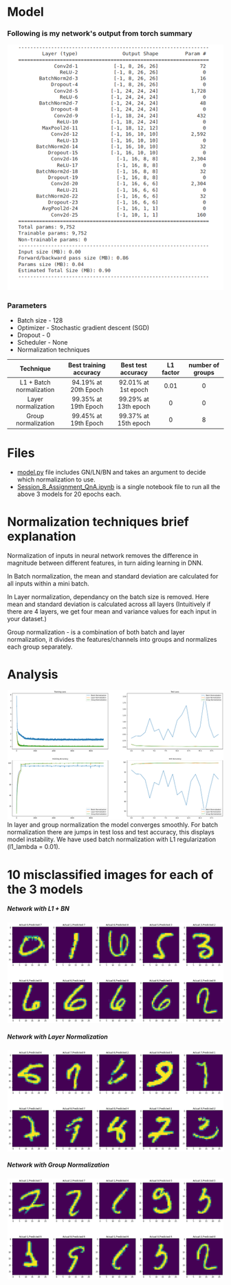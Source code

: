 
# Model
### Following is my network's output from torch summary
![op](images/op.png)
### Parameters
- Batch size - 128
- Optimizer - Stochastic gradient descent (SGD)
- Dropout - 0
- Scheduler - None
- Normalization techniques <br/>

| Technique                  |   Best training accuracy | Best test accuracy  |  L1 factor | number of groups |
|:--------------------------:|:------------------------:|:-------------------:|:----------:|:----------------:|
| L1 + Batch normalization   | 94.19% at 20th Epoch     | 92.01% at 1st epoch |    0.01    |       0          |    
| Layer normalization        | 99.35% at 19th Epoch     | 99.29% at 13th epoch|    0       |       0          |    
| Group normalization        | 99.45% at 19th Epoch     | 99.37% at 15th epoch|    0       |       8          |    

# Files
- [model.py](https://github.com/DimpleB0501/ERA1/blob/main/S8/model.py) file includes GN/LN/BN and takes an argument to decide which normalization to use.
- [Session_8_Assignment_QnA.ipynb](https://github.com/DimpleB0501/ERA1/blob/main/S8/S8.ipynb) is a single notebook file to run all the above 3 models for 20 epochs each.

# Normalization techniques brief explanation
Normalization of inputs in neural network removes the difference in magnitude between different features, in turn aiding learning in DNN. <br/> 

In Batch normalization, the mean and standard deviation are calculated for all inputs within a mini batch. <br/> 

In Layer normalization, dependancy on the batch size is removed. Here mean and standard deviation is calculated across all layers (Intuitively if there are 4 layers, we get four mean and variance values for each input in your dataset.)
<br/> 

Group normalization - is a combination of both batch and layer normalization, it divides the features/channels into groups and normalizes each group separately.

# Analysis 
![grap](images/graph.png)
In layer and group normalization the model converges smoothly. For batch normalization there are jumps in test loss and test accuracy, this displays model instability. We have used batch normalization with L1 regularization (l1_lambda = 0.01).    
# 10 misclassified images for each of the 3 models
##### Network with L1 + BN
![batch](images/batch.png)
##### Network with Layer Normalization
![Layer](images/layer.png)
##### Network with Group Normalization
![group](images/group.png)
